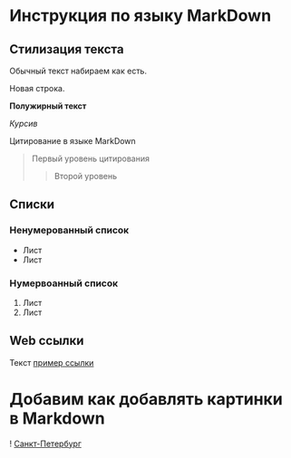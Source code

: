# Инструкция по языку MarkDown

## Стилизация текста
Обычный текст набираем как есть.

Новая строка.

**Полужирный текст**

*Курсив*

Цитирование в языке MarkDown
> Первый уровень цитирования
>> Второй уровень

## Списки
### Ненумерованный список
* Лист
* Лист

### Нумервоанный список
1. Лист
2. Лист

## Web ссылки
Текст [пример ссылки]("http.example.com" "Всплывающая подсказка")

# Добавим как добавлять картинки в Markdown

! [Санкт-Петербург](piter.jpeg)